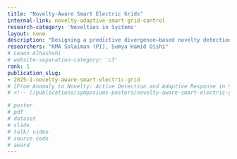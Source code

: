 ```yaml
---
title: "Novelty-Aware Smart Electric Grids"
internal-link: novelty-adaptive-smart-grid-control
research-category: 'Novelties in Systems'
layout: none
description: "Designing a predictive divergence–based novelty detection and adaptive planning framework for smart electric grids. This system guides real-time control actions in uncertain operational scenarios and performs triage."
researchers: "KMA Solaiman (PI), Sumya Hamid Oishi"
# Leann Alhashshi
# website-separation-category: 'c3'
rank: 1
publication_slug: 
- 2025-1-novelty-aware-smart-electric-grid
# [From Anomaly to Novelty: Active Detection and Adaptive Response in Smart Grids](/files/publications/Novelty-Aware-Smart-Grids-2025.pdf)
# <!-- (/publications/symposiums-posters/novelty-aware-smart-electric-grid) -->

# poster
# pdf
# dataset
# slide
# talk/ video
# source code
# award
---
```


<!-- [🔗 Demo](https://example.com/novelty-grid-demo) · [💻 GitHub](https://github.com/ksolaiman/novelty-grid) -->
<!-- No need to keep demo and github in this section -->
<!-- Just keep the best publications here, poster << papers  -->